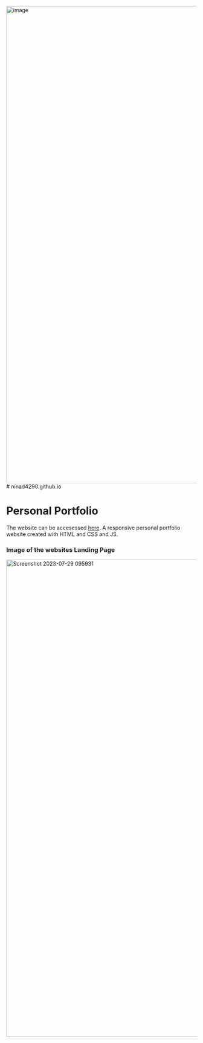 <img width="1262" alt="image" src="https://github.com/ninad4290/ninad4290.github.io/assets/112971644/4b8a4812-88aa-4ce1-946b-51fe80d9f101"># ninad4290.github.io
<h1>Personal Portfolio</h1>
The website can be accesessed <a href = "https://ninad4290.github.io/">here</a>. A responsive personal portfolio website created with HTML and CSS and JS.

<h3>Image of the websites Landing Page</h3>
<img width="1262" alt="Screenshot 2023-07-29 095931" src="https://github.com/ninad4290/ninad4290.github.io/assets/112971644/9d271755-207d-458c-9079-2d5f65213464">
